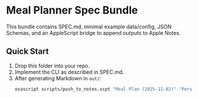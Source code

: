 # Meal Planner Spec Bundle

This bundle contains SPEC.md, minimal example data/config, JSON Schemas, and an AppleScript bridge to append outputs to Apple Notes.

## Quick Start
1. Drop this folder into your repo.
2. Implement the CLI as described in SPEC.md.
3. After generating Markdown in `out/`:
   ```bash
   osascript scripts/push_to_notes.scpt "Meal Plan (2025-11-02)" "Personal" out/plan_2025-11-02.md out/groceries_2025-11-02.md
   ```
